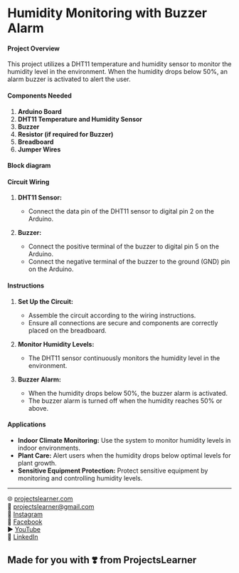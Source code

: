 # Humidity Monitoring with Buzzer Alarm

#### Project Overview

This project utilizes a DHT11 temperature and humidity sensor to monitor the humidity level in the environment. When the humidity drops below 50%, an alarm buzzer is activated to alert the user.

#### Components Needed

1. **Arduino Board**
2. **DHT11 Temperature and Humidity Sensor**
3. **Buzzer**
4. **Resistor (if required for Buzzer)**
5. **Breadboard**
6. **Jumper Wires**

#### Block diagram 


#### Circuit Wiring

1. **DHT11 Sensor:**
   - Connect the data pin of the DHT11 sensor to digital pin 2 on the Arduino.

2. **Buzzer:**
   - Connect the positive terminal of the buzzer to digital pin 5 on the Arduino.
   - Connect the negative terminal of the buzzer to the ground (GND) pin on the Arduino.

#### Instructions

1. **Set Up the Circuit:**
   - Assemble the circuit according to the wiring instructions.
   - Ensure all connections are secure and components are correctly placed on the breadboard.

2. **Monitor Humidity Levels:**
   - The DHT11 sensor continuously monitors the humidity level in the environment.

3. **Buzzer Alarm:**
   - When the humidity drops below 50%, the buzzer alarm is activated.
   - The buzzer alarm is turned off when the humidity reaches 50% or above.

#### Applications

- **Indoor Climate Monitoring:** Use the system to monitor humidity levels in indoor environments.
- **Plant Care:** Alert users when the humidity drops below optimal levels for plant growth.
- **Sensitive Equipment Protection:** Protect sensitive equipment by monitoring and controlling humidity levels.

---



🌐 [projectslearner.com](https://www.projectslearner.com)  
📧 [projectslearner@gmail.com](mailto:projectslearner@gmail.com)  
📸 [Instagram](https://www.instagram.com/projectslearner/)  
📘 [Facebook](https://www.facebook.com/projectslearner)  
▶️ [YouTube](https://www.youtube.com/@ProjectsLearner)  
📘 [LinkedIn](https://www.linkedin.com/in/projectslearner)

## Made for you with ❣️ from ProjectsLearner